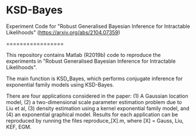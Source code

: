 # KSD-Bayes
Experiment Code for "Robust Generalised Bayesian Inference for Intractable Likelihoods" (https://arxiv.org/abs/2104.07359)

=================

This repository contains Matlab (R2019b) code to reproduce the experiments in "Robust Generalised Bayesian Inference for Intractable Likelihoods".

The main function is KSD_Bayes, which performs conjugate inference for exponential family models using KSD-Bayes. 

There are four applications considered in the paper: (1) A Gaussian location model, (2) a two-dimensional scale parameter estimation problem due to Liu et al, (3) density estimation using a kernel exponential family model, and (4) an exponential graphical model. Results for each application can be reproduced by running the files reproduce_[X].m, where [X] = Gauss, Liu, KEF, EGM.